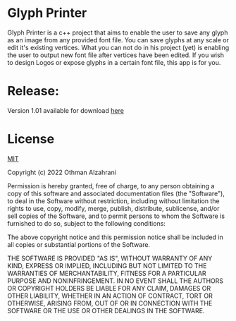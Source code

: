 # Glyph Printer
Glyph Printer is a c++ project that aims to enable the user to save any glyph as an image from any provided font file. You can save glyphs at any scale or edit it's existing vertices. What you can not do in his project (yet) is enabling the user to output new font file after vertices have been edited. If you wish to design Logos or expose glyphs in a certain font file, this app is for you.

# Release:
Version 1.01 available for download [here](https://github.com/TheOathMan/GP/releases)

# License
[MIT](https://opensource.org/licenses/MIT)

Copyright (c) 2022 Othman Alzahrani

Permission is hereby granted, free of charge, to any person obtaining a copy
of this software and associated documentation files (the "Software"), to deal
in the Software without restriction, including without limitation the rights
to use, copy, modify, merge, publish, distribute, sublicense, and/or sell
copies of the Software, and to permit persons to whom the Software is
furnished to do so, subject to the following conditions:

The above copyright notice and this permission notice shall be included in all
copies or substantial portions of the Software.

THE SOFTWARE IS PROVIDED "AS IS", WITHOUT WARRANTY OF ANY KIND, EXPRESS OR
IMPLIED, INCLUDING BUT NOT LIMITED TO THE WARRANTIES OF MERCHANTABILITY,
FITNESS FOR A PARTICULAR PURPOSE AND NONINFRINGEMENT. IN NO EVENT SHALL THE
AUTHORS OR COPYRIGHT HOLDERS BE LIABLE FOR ANY CLAIM, DAMAGES OR OTHER
LIABILITY, WHETHER IN AN ACTION OF CONTRACT, TORT OR OTHERWISE, ARISING FROM,
OUT OF OR IN CONNECTION WITH THE SOFTWARE OR THE USE OR OTHER DEALINGS IN THE
SOFTWARE.